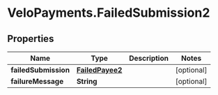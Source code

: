 # VeloPayments.FailedSubmission2

## Properties

Name | Type | Description | Notes
------------ | ------------- | ------------- | -------------
**failedSubmission** | [**FailedPayee2**](FailedPayee2.md) |  | [optional] 
**failureMessage** | **String** |  | [optional] 



